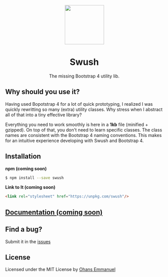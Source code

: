 <p align="center"><a href="http://usewing.ml" target="_blank"><img width="125"src="http://res.cloudinary.com/blushcow/image/upload/v1509993734/swush_zszuc1.png"></a></p>


<h1 align="center">Swush</h1>

<p align="center">The missing Bootstrap 4 utility lib.</p>

[//]: # (Include Travis CI badges here)

## Why should you use it?

Having used Bopotstrap 4 for a lot of quick prototyping, I realized I was quickly rewritting so many (extra) utility classes. 
Why stress when I abstract all of that into a tiny effective library? 

Everything you need to work smoothly is here in a **1kb** file (minified + gzipped). On top of that, you don't need to learn specific classes. The class names are consistent with the Bootstrap 4 naming conventions. This makes for an intuitive experience developing with Swush and Bootstrap 4.

## Installation

**npm (coming soon)**

```sh
$ npm install --save swush
```

**Link to It (coming soon)**

```html
<link rel="stylesheet" href="https://unpkg.com/swush"/>
```

## [Documentation (coming soon)](http://swush.xyz/)

## Find a bug?

Submit it in the [issues](https://github.com/ohansemmanuel/swush/issues)

## License

Licensed under the MIT License by [Ohans Emmanuel](https://twitter.com/OhansEmmanuel)
